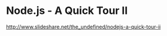 <!--
id: 848403524
link: http://kevinisom.info/post/848403524/node-js-a-quick-tour-ii
slug: node-js-a-quick-tour-ii
date: Fri Jul 23 2010 17:54:38 GMT+1200 (NZST)
raw: {"blog_name":"kevinisom","id":848403524,"post_url":"http://kevinisom.info/post/848403524/node-js-a-quick-tour-ii","slug":"node-js-a-quick-tour-ii","type":"link","date":"2010-07-23 05:54:38 GMT","timestamp":1279864478,"state":"published","format":"html","reblog_key":"wXTBaLL9","tags":[],"short_url":"http://tmblr.co/Zw68YyoaPn4","highlighted":[],"feed_item":"http://www.slideshare.net/the_undefined/nodejs-a-quick-tour-ii","from_feed_id":"650234","note_count":0,"title":"Node.js - A Quick Tour II","url":"http://www.slideshare.net/the_undefined/nodejs-a-quick-tour-ii","description":""}
publish: 2010-07-023
tags: 
title: Node.js - A Quick Tour II
-->


Node.js - A Quick Tour II
=========================

<http://www.slideshare.net/the_undefined/nodejs-a-quick-tour-ii>

